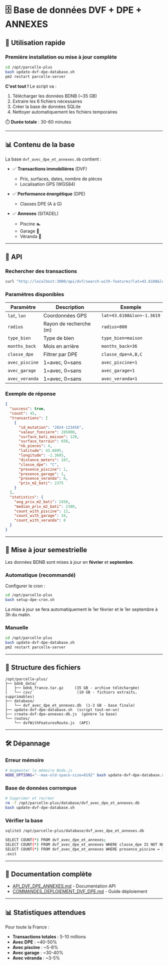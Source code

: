 # 🗄️ Base de données DVF + DPE + ANNEXES

## 🚀 Utilisation rapide

### Première installation ou mise à jour complète

```bash
cd /opt/parcelle-plus
bash update-dvf-dpe-database.sh
pm2 restart parcelle-server
```

**C'est tout !** Le script va :
1. Télécharger les données BDNB (~35 GB)
2. Extraire les 6 fichiers nécessaires
3. Créer la base de données SQLite
4. Nettoyer automatiquement les fichiers temporaires

⏱️ **Durée totale** : 30-60 minutes

---

## 📊 Contenu de la base

La base `dvf_avec_dpe_et_annexes.db` contient :

- ✅ **Transactions immobilières** (DVF)
  - Prix, surfaces, dates, nombre de pièces
  - Localisation GPS (WGS84)
  
- ✅ **Performance énergétique** (DPE)
  - Classes DPE (A à G)
  
- ✅ **Annexes** (SITADEL)
  - Piscine 🏊
  - Garage 🚗
  - Véranda 🏡

---

## 🔗 API

### Rechercher des transactions

```bash
curl "http://localhost:3000/api/dvf/search-with-features?lat=43.6108&lon=-1.3619&radius=500&type_bien=maison"
```

### Paramètres disponibles

| Paramètre | Description | Exemple |
|-----------|-------------|---------|
| `lat`, `lon` | Coordonnées GPS | `lat=43.6108&lon=-1.3619` |
| `radius` | Rayon de recherche (m) | `radius=800` |
| `type_bien` | Type de bien | `type_bien=maison` |
| `months_back` | Mois en arrière | `months_back=36` |
| `classe_dpe` | Filtrer par DPE | `classe_dpe=A,B,C` |
| `avec_piscine` | 1=avec, 0=sans | `avec_piscine=1` |
| `avec_garage` | 1=avec, 0=sans | `avec_garage=1` |
| `avec_veranda` | 1=avec, 0=sans | `avec_veranda=1` |

### Exemple de réponse

```json
{
  "success": true,
  "count": 45,
  "transactions": [
    {
      "id_mutation": "2024-123456",
      "valeur_fonciere": 285000,
      "surface_bati_maison": 120,
      "surface_terrain": 650,
      "nb_pieces": 4,
      "latitude": 43.6095,
      "longitude": -1.3605,
      "distance_meters": 187,
      "classe_dpe": "C",
      "presence_piscine": 1,
      "presence_garage": 1,
      "presence_veranda": 0,
      "prix_m2_bati": 2375
    }
  ],
  "statistics": {
    "avg_prix_m2_bati": 2450,
    "median_prix_m2_bati": 2380,
    "count_with_piscine": 12,
    "count_with_garage": 34,
    "count_with_veranda": 8
  }
}
```

---

## 🔄 Mise à jour semestrielle

Les données BDNB sont mises à jour en **février** et **septembre**.

### Automatique (recommandé)

Configurer le cron :

```bash
cd /opt/parcelle-plus
bash setup-dpe-cron.sh
```

La mise à jour se fera automatiquement le 1er février et le 1er septembre à 3h du matin.

### Manuelle

```bash
cd /opt/parcelle-plus
bash update-dvf-dpe-database.sh
pm2 restart parcelle-server
```

---

## 📁 Structure des fichiers

```
/opt/parcelle-plus/
├── bdnb_data/
│   ├── bdnb_france.tar.gz     (35 GB - archive téléchargée)
│   └── csv/                    (10 GB - fichiers extraits, supprimables)
├── database/
│   └── dvf_avec_dpe_et_annexes.db  (1-3 GB - base finale)
├── update-dvf-dpe-database.sh  (script tout-en-un)
├── create-dvf-dpe-annexes-db.js  (génère la base)
└── routes/
    └── dvfWithFeaturesRoute.js  (API)
```

---

## 🛠️ Dépannage

### Erreur mémoire

```bash
# Augmenter la mémoire Node.js
NODE_OPTIONS="--max-old-space-size=8192" bash update-dvf-dpe-database.sh
```

### Base de données corrompue

```bash
# Supprimer et recréer
rm -f /opt/parcelle-plus/database/dvf_avec_dpe_et_annexes.db
bash update-dvf-dpe-database.sh
```

### Vérifier la base

```bash
sqlite3 /opt/parcelle-plus/database/dvf_avec_dpe_et_annexes.db

SELECT COUNT(*) FROM dvf_avec_dpe_et_annexes;
SELECT COUNT(*) FROM dvf_avec_dpe_et_annexes WHERE classe_dpe IS NOT NULL;
SELECT COUNT(*) FROM dvf_avec_dpe_et_annexes WHERE presence_piscine = 1;
.exit
```

---

## 📖 Documentation complète

- [API_DVF_DPE_ANNEXES.md](./API_DVF_DPE_ANNEXES.md) - Documentation API
- [COMMANDES_DEPLOIEMENT_DVF_DPE.md](./COMMANDES_DEPLOIEMENT_DVF_DPE.md) - Guide déploiement

---

## 📊 Statistiques attendues

Pour toute la France :
- **Transactions totales** : 5-10 millions
- **Avec DPE** : ~40-50%
- **Avec piscine** : ~5-8%
- **Avec garage** : ~30-40%
- **Avec véranda** : ~3-5%

